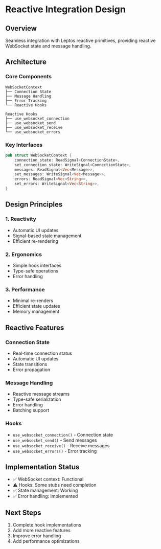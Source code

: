 # Reactive Integration Design

## Overview

Seamless integration with Leptos reactive primitives, providing reactive WebSocket state and message handling.

## Architecture

### Core Components

```
WebSocketContext
├── Connection State
├── Message Handling
├── Error Tracking
└── Reactive Hooks

Reactive Hooks
├── use_websocket_connection
├── use_websocket_send
├── use_websocket_receive
└── use_websocket_errors
```

### Key Interfaces

```rust
pub struct WebSocketContext {
    connection_state: ReadSignal<ConnectionState>,
    set_connection_state: WriteSignal<ConnectionState>,
    messages: ReadSignal<Vec<Message>>,
    set_messages: WriteSignal<Vec<Message>>,
    errors: ReadSignal<Vec<String>>,
    set_errors: WriteSignal<Vec<String>>,
}
```

## Design Principles

### 1. Reactivity

- Automatic UI updates
- Signal-based state management
- Efficient re-rendering

### 2. Ergonomics

- Simple hook interfaces
- Type-safe operations
- Error handling

### 3. Performance

- Minimal re-renders
- Efficient state updates
- Memory management

## Reactive Features

### Connection State

- Real-time connection status
- Automatic UI updates
- State transitions
- Error propagation

### Message Handling

- Reactive message streams
- Type-safe serialization
- Error handling
- Batching support

### Hooks

- `use_websocket_connection()` - Connection state
- `use_websocket_send()` - Send messages
- `use_websocket_receive()` - Receive messages
- `use_websocket_errors()` - Error tracking

## Implementation Status

- ✅ WebSocket context: Functional
- ⚠️ Hooks: Some stubs need completion
- ✅ State management: Working
- ✅ Error handling: Implemented

## Next Steps

1. Complete hook implementations
2. Add more reactive features
3. Improve error handling
4. Add performance optimizations
